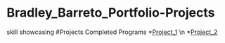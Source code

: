 # Bradley_Barreto_Portfolio-Projects
skill showcasing
#Projects
Completed Programs
*[Project_1](Project_1) \n
*[Project_2](Project_2)
